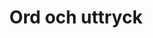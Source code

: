 ---
template: ArticlePage
title: Ord och uttryck
intro: "Intro"
contentTop: ""
description: ""
previewImage: /img/copy.svg
background: bg-white
lang: true
---